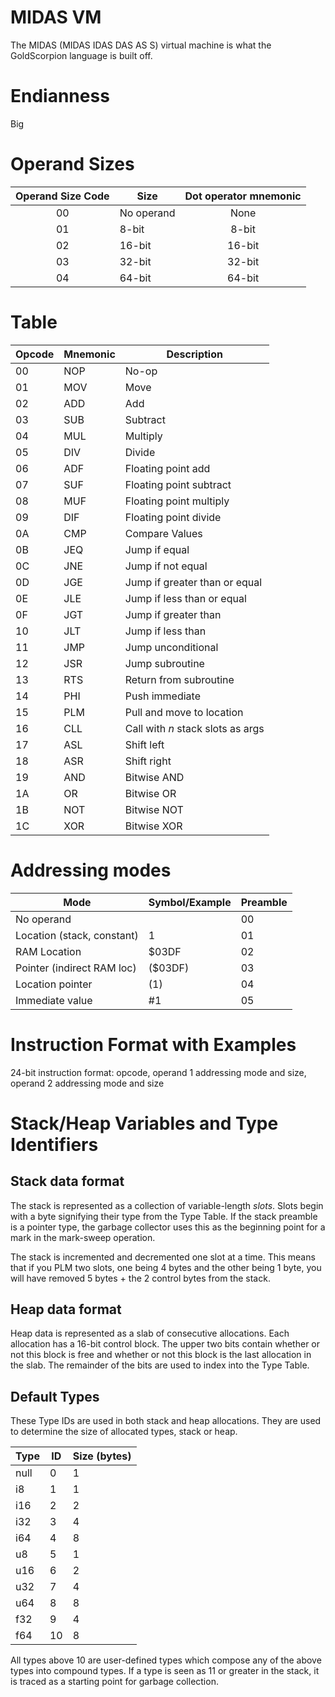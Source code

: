 MIDAS VM
========

The MIDAS (MIDAS IDAS DAS AS S) virtual machine is what the GoldScorpion language is built off.

# Endianness

Big

# Operand Sizes

| Operand Size Code   | Size       | Dot operator mnemonic    |
|---------------------|------------|--------------------------|
| <center>00</center> | No operand | <center>None</center>    |
| <center>01</center> | 8-bit      | <center>8-bit</center>   |
| <center>02</center> | 16-bit     | <center>16-bit</center>  |
| <center>03</center> | 32-bit     | <center>32-bit</center>  |
| <center>04</center> | 64-bit     | <center>64-bit</center>  |

# Table

| Opcode | Mnemonic   | Description                        |
|--------|------------|------------------------------------|
| 00     | NOP        | No-op                              |
| 01     | MOV        | Move                               |
| 02     | ADD        | Add                                |
| 03     | SUB        | Subtract                           |
| 04     | MUL        | Multiply                           |
| 05     | DIV        | Divide                             |
| 06     | ADF        | Floating point add                 |
| 07     | SUF        | Floating point subtract            |
| 08     | MUF        | Floating point multiply            |
| 09     | DIF        | Floating point divide              |
| 0A     | CMP        | Compare Values                     |
| 0B     | JEQ        | Jump if equal                      |
| 0C     | JNE        | Jump if not equal                  |
| 0D     | JGE        | Jump if greater than or equal      |
| 0E     | JLE        | Jump if less than or equal         |
| 0F     | JGT        | Jump if greater than               |
| 10     | JLT        | Jump if less than                  |
| 11     | JMP        | Jump unconditional                 |
| 12     | JSR        | Jump subroutine                    |
| 13     | RTS        | Return from subroutine             |
| 14     | PHI        | Push immediate                     |
| 15     | PLM        | Pull and move to location          |
| 16     | CLL        | Call with *n* stack slots as args  |
| 17     | ASL        | Shift left                         |
| 18     | ASR        | Shift right                        |
| 19     | AND        | Bitwise AND                        |
| 1A     | OR         | Bitwise OR                         |
| 1B     | NOT        | Bitwise NOT                        |
| 1C     | XOR        | Bitwise XOR                        |

# Addressing modes

| Mode                       | Symbol/Example | Preamble |
|----------------------------|----------------|----------|
| No operand                 |                | 00       |
| Location (stack, constant) | 1              | 01       |
| RAM Location               | $03DF          | 02       |
| Pointer (indirect RAM loc) | ($03DF)        | 03       |
| Location pointer           | (1)            | 04       |
| Immediate value            | #1             | 05       |

# Instruction Format with Examples

24-bit instruction format: opcode, operand 1 addressing mode and size, operand 2 addressing mode and size


# Stack/Heap Variables and Type Identifiers

## Stack data format

The stack is represented as a collection of variable-length *slots*. Slots begin with a byte signifying their type from the Type Table. If the stack preamble is a pointer type, the garbage collector uses this as the beginning point for a mark in the mark-sweep operation.

The stack is incremented and decremented one slot at a time. This means that if you PLM two slots, one being 4 bytes and the other being 1 byte, you will have removed 5 bytes + the 2 control bytes from the stack.

## Heap data format

Heap data is represented as a slab of consecutive allocations. Each allocation has a 16-bit control block. The upper two bits contain whether or not this block is free and whether or not this block is the last allocation in the slab. The remainder of the bits are used to index into the Type Table.

## Default Types
These Type IDs are used in both stack and heap allocations. They are used to determine the size of allocated types, stack or heap.

| Type      | ID | Size (bytes) |
|-----------|----|--------------|
| null      | 0  | 1            |
| i8        | 1  | 1            |
| i16       | 2  | 2            |
| i32       | 3  | 4            |
| i64       | 4  | 8            |
| u8        | 5  | 1            |
| u16       | 6  | 2            |
| u32       | 7  | 4            |
| u64       | 8  | 8            |
| f32       | 9  | 4            |
| f64       | 10 | 8            |

All types above 10 are user-defined types which compose any of the above types into compound types. If a type is seen as 11 or greater in the stack, it is traced as a starting point for garbage collection.
